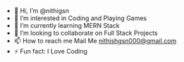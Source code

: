 - 👋 Hi, I’m @nithigsn
- 👀 I’m interested in Coding and Playing Games
- 🌱 I’m currently learning MERN Stack
- 💞️ I’m looking to collaborate on Full Stack Projects
- 📫 How to reach me Mail Me nithishgsn000@gmail.com
- ⚡ Fun fact: I Love Coding

<!---
nithigsn/nithigsn is a ✨ special ✨ repository because its `README.md` (this file) appears on your GitHub profile.
You can click the Preview link to take a look at your changes.
--->
